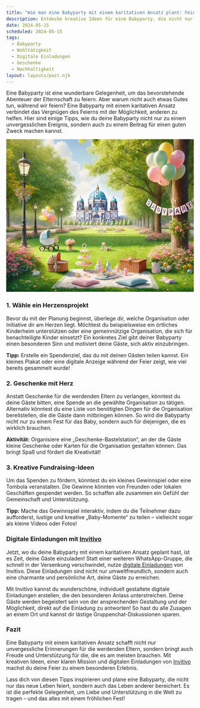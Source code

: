 ```yaml
---
title: "Wie man eine Babyparty mit einem karitativen Ansatz plant: Feiern für einen guten Zweck"
description: Entdecke kreative Ideen für eine Babyparty, die nicht nur feierlich, sondern auch wohltätig ist, inklusive Tipps für digitale Einladungen, die deinen Gästen ein Lächeln ins Gesicht zaubern.
date: 2024-05-15
scheduled: 2024-05-15
tags:
  - Babyparty
  - Wohltätigkeit
  - Digitale Einladungen
  - Geschenke
  - Nachhaltigkeit
layout: layouts/post.njk
---
```


Eine Babyparty ist eine wunderbare Gelegenheit, um das bevorstehende Abenteuer der Elternschaft zu feiern. Aber warum nicht auch etwas Gutes tun, während wir feiern? Eine Babyparty mit einem karitativen Ansatz verbindet das Vergnügen des Feierns mit der Möglichkeit, anderen zu helfen. Hier sind einige Tipps, wie du deine Babyparty nicht nur zu einem unvergesslichen Ereignis, sondern auch zu einem Beitrag für einen guten Zweck machen kannst.

![Babyparty für einen guten Zweck](/img/picnic-park.webp)

### 1. **Wähle ein Herzensprojekt**

Bevor du mit der Planung beginnst, überlege dir, welche Organisation oder Initiative dir am Herzen liegt. Möchtest du beispielsweise ein örtliches Kinderheim unterstützen oder eine gemeinnützige Organisation, die sich für benachteiligte Kinder einsetzt? Ein konkretes Ziel gibt deiner Babyparty einen besonderen Sinn und motiviert deine Gäste, sich aktiv einzubringen.

**Tipp:** Erstelle ein Spendenziel, das du mit deinen Gästen teilen kannst. Ein kleines Plakat oder eine digitale Anzeige während der Feier zeigt, wie viel bereits gesammelt wurde!

### 2. **Geschenke mit Herz**

Anstatt Geschenke für die werdenden Eltern zu verlangen, könntest du deine Gäste bitten, eine Spende an die gewählte Organisation zu tätigen. Alternativ könntest du eine Liste von benötigten Dingen für die Organisation bereitstellen, die die Gäste dann mitbringen können. So wird die Babyparty nicht nur zu einem Fest für das Baby, sondern auch für diejenigen, die es wirklich brauchen.

**Aktivität:** Organisiere eine „Geschenke-Bastelstation“, an der die Gäste kleine Geschenke oder Karten für die Organisation gestalten können. Das bringt Spaß und fördert die Kreativität!

### 3. **Kreative Fundraising-Ideen**

Um das Spenden zu fördern, könntest du ein kleines Gewinnspiel oder eine Tombola veranstalten. Die Gewinne könnten von Freunden oder lokalen Geschäften gespendet werden. So schaffen alle zusammen ein Gefühl der Gemeinschaft und Unterstützung.

**Tipp:** Mache das Gewinnspiel interaktiv, indem du die Teilnehmer dazu aufforderst, lustige und kreative „Baby-Momente“ zu teilen – vielleicht sogar als kleine Videos oder Fotos!

### **Digitale Einladungen mit [Invitivo](https://invitivo.com/create)**

Jetzt, wo du deine Babyparty mit einem karitativen Ansatz geplant hast, ist es Zeit, deine Gäste einzuladen! Statt einer weiteren WhatsApp-Gruppe, die schnell in der Versenkung verschwindet, nutze [digitale Einladungen](https://invitivo.com/) von Invitivo. Diese Einladungen sind nicht nur umweltfreundlich, sondern auch eine charmante und persönliche Art, deine Gäste zu erreichen.

Mit Invitivo kannst du wunderschöne, individuell gestaltete digitale Einladungen erstellen, die den besonderen Anlass unterstreichen. Deine Gäste werden begeistert sein von der ansprechenden Gestaltung und der Möglichkeit, direkt auf die Einladung zu antworten! So hast du alle Zusagen an einem Ort und kannst dir lästige Gruppenchat-Diskussionen sparen.

### **Fazit**

Eine Babyparty mit einem karitativen Ansatz schafft nicht nur unvergessliche Erinnerungen für die werdenden Eltern, sondern bringt auch Freude und Unterstützung für die, die es am meisten brauchen. Mit kreativen Ideen, einer klaren Mission und digitalen Einladungen von [Invitivo](https://invitivo.com) machst du deine Feier zu einem besonderen Erlebnis.

Lass dich von diesen Tipps inspirieren und plane eine Babyparty, die nicht nur das neue Leben feiert, sondern auch das Leben anderer bereichert. Es ist die perfekte Gelegenheit, um Liebe und Unterstützung in die Welt zu tragen – und das alles mit einem fröhlichen Fest!
